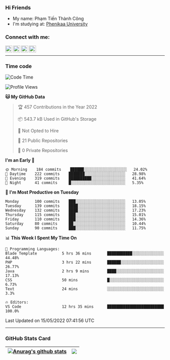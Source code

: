 ### Hi Friends

- My name: Phạm Tiến Thành Công
- I'm studying at: [Phenikaa University]


### Connect with me:
[<img align="left" alt="PhamTienThanhCong | Facebook" width="22px" src="https://upload.wikimedia.org/wikipedia/commons/thumb/1/16/Facebook-icon-1.png/640px-Facebook-icon-1.png" />][facebook]
[<img align="left" alt="PhamTienThanhCong | Zalo" width="22px" src="https://www.anphatpc.com.vn/template/anphat_2020v2/images/icon-zalo.jpg" />][zalo]
[<img align="left" alt="PhamTienThanhCong | LinkedIn" width="22px" src="https://cdn3.iconfinder.com/data/icons/inficons/512/linkedin.png" />][linkedin]
[<img align="left" alt="PhamTienThanhCong | tiktok" width="22px" src="https://cdn.worldvectorlogo.com/logos/tiktok-logo.svg" />][tiktok]

<br />

---

### Time code

<!--START_SECTION:waka-->
![Code Time](http://img.shields.io/badge/Code%20Time-324%20hrs%2041%20mins-blue)

![Profile Views](http://img.shields.io/badge/Profile%20Views-92-blue)

**🐱 My GitHub Data** 

> 🏆 457 Contributions in the Year 2022
 > 
> 📦 543.7 kB Used in GitHub's Storage 
 > 
> 🚫 Not Opted to Hire
 > 
> 📜 21 Public Repositories 
 > 
> 🔑 0 Private Repositories  
 > 
**I'm an Early 🐤** 

```text
🌞 Morning    184 commits    ██████░░░░░░░░░░░░░░░░░░░   24.02% 
🌆 Daytime    222 commits    ███████░░░░░░░░░░░░░░░░░░   28.98% 
🌃 Evening    319 commits    ██████████░░░░░░░░░░░░░░░   41.64% 
🌙 Night      41 commits     █░░░░░░░░░░░░░░░░░░░░░░░░   5.35%

```
📅 **I'm Most Productive on Tuesday** 

```text
Monday       100 commits    ███░░░░░░░░░░░░░░░░░░░░░░   13.05% 
Tuesday      139 commits    ████░░░░░░░░░░░░░░░░░░░░░   18.15% 
Wednesday    132 commits    ████░░░░░░░░░░░░░░░░░░░░░   17.23% 
Thursday     115 commits    ███░░░░░░░░░░░░░░░░░░░░░░   15.01% 
Friday       110 commits    ███░░░░░░░░░░░░░░░░░░░░░░   14.36% 
Saturday     80 commits     ██░░░░░░░░░░░░░░░░░░░░░░░   10.44% 
Sunday       90 commits     ███░░░░░░░░░░░░░░░░░░░░░░   11.75%

```


📊 **This Week I Spent My Time On** 

```text
💬 Programming Languages: 
Blade Template           5 hrs 36 mins       ███████████░░░░░░░░░░░░░░   44.48% 
PHP                      3 hrs 22 mins       ██████░░░░░░░░░░░░░░░░░░░   26.77% 
Java                     2 hrs 9 mins        ████░░░░░░░░░░░░░░░░░░░░░   17.13% 
CSS                      50 mins             █░░░░░░░░░░░░░░░░░░░░░░░░   6.73% 
Text                     24 mins             ░░░░░░░░░░░░░░░░░░░░░░░░░   3.3%

🔥 Editors: 
VS Code                  12 hrs 35 mins      █████████████████████████   100.0%

```


 Last Updated on 15/05/2022 07:41:56 UTC
<!--END_SECTION:waka-->

---

### GitHub Stats Card

| <a href="https://github.com/phamtienthanhcong"><img align="center" src="https://github-readme-stats.vercel.app/api?username=PhamTienThanhCong&show_icons=true&include_all_commits=true&theme=buefy&hide_border=true&theme=ocean_dark" alt="Anurag's github stats" /></a> | <a href="https://github.com/phamtienthanhcong"><img align="center" src="https://github-readme-stats.vercel.app/api/top-langs/?username=PhamTienThanhCong&layout=compact&theme=buefy&hide_border=true&theme=ocean_dark" /></a> |
| ------------- | ------------- |

[Phenikaa University]: https://phenikaa-uni.edu.vn/vi
[facebook]: https://www.facebook.com/phamtienthanhcong
[linkedin]: https://linkedin.com/in/phamtienthanhcong
[zalo]: https://zalo.me/0396396332
[tiktok]: https://www.tiktok.com/@phamtienthanhcong
[web]: https://github.com/PhamTienThanhCong/web_dev
[min project]: https://github.com/PhamTienThanhCong/Project-Of-Web
[c and cpp]: https://github.com/PhamTienThanhCong/Code_C_and_Cpro
[python]: https://github.com/PhamTienThanhCong/Python_beginer
